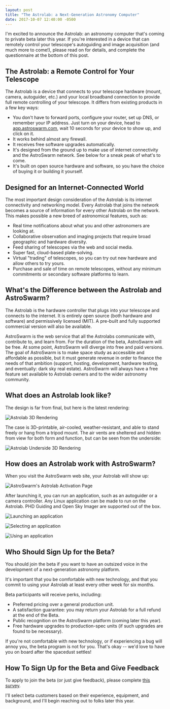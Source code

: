 ```yaml
---
layout: post
title: "The Astrolab: a Next-Generation Astronomy Computer"
date: 2017-10-07 12:40:00 -0500
---
```


I'm excited to announce the Astrolab: an astronomy computer that's coming to private beta later this year. If you're interested in a device that can remotely control your telescope's autoguiding and image acquisition (and much more to come!), please read on for details, and complete the questionnaire at the bottom of this post.

## The Astrolab: a Remote Control for Your Telescope

The Astrolab is a device that connects to your telescope hardware (mount, camera, autoguider, etc.) and your local broadband connection to provide full remote controlling of your telescope. It differs from existing products in a few key ways:

* You don't have to forward ports, configure your router, set up DNS, or remember your IP address. Just turn on your device, head to [app.astroswarm.com](http://app.astroswarm.com), wait 10 seconds for your device to show up, and click on it.
* It works behind almost any firewall.
* It receives free software upgrades automatically.
* It's designed from the ground up to make use of internet connectivity and the AstroSwarm network. See below for a sneak peak of what's to come.
* It's built on open source hardware and software, so you have the choice of buying it or building it yourself.

## Designed for an Internet-Connected World

The most important design consideration of the Astrolab is its internet connectivity and networking model. Every Astrolab that joins the network becomes a source of information for every other Astrolab on the network. This makes possible a new breed of astronomical features, such as:

 * Real time notifications about what you and other astronomers are looking at.
 * Collaborative observation and imaging projects that require broad geographic and hardware diversity.
 * Feed sharing of telescopes via the web and social media.
 * Super fast, cloud-based plate-solving.
 * Virtual "trading" of telescopes, so you can try out new hardware and allow others to try yours.
 * Purchase and sale of time on remote telescopes, without any minimum commitments or secondary software platforms to learn.

## What's the Difference between the Astrolab and AstroSwarm?

The Astrolab is the hardware controller that plugs into your telescope and connects to the internet. It is entirely open source (both hardware and software) and permissively licensed (MIT). A pre-built and fully supported commercial version will also be available.

AstroSwarm is the web service that all the Astrolabs communicate with, contribute to, and learn from. For the duration of the beta, AstroSwarm will be free. At some point, AstroSwarm will diverge into free and paid versions. The goal of AstroSwarm is to make space study as accessible and affordable as possible, but it must generate revenue in order to finance the needs of that ambition (support, hosting, development, hardware testing, and eventually: dark sky real estate). AstroSwarm will always have a free feature set available to Astrolab owners and to the wider astronomy community.

## What does an Astrolab look like?

The design is far from final, but here is the latest rendering:

![Astrolab 3D Rendering](/assets/2017/10/07/astrolab.png "Astrolab 3D Rendering")

The case is 3D-printable, air-cooled, weather-resistant, and able to stand freely or hang from a tripod mount. The air vents are sheltered and hidden from view for both form and function, but can be seen from the underside:

![Astrolab Underside 3D Rendering](/assets/2017/10/07/astrolab-underside.png "Astrolab Underside 3D Rendering")

## How does an Astrolab work with AstroSwarm?

When you visit the AstroSwarm web site, your Astrolab will show up:

![AstroSwarm's Astrolab Activation Page](/assets/2017/10/07/astroswarm.png "AstroSwarm's Astrolab Activation Page")

After launching it, you can run an application, such as an autoguider or a camera controller. Any Linux application can be made to run on the Astrolab. PHD Guiding and Open Sky Imager are supported out of the box.

![Launching an application](/assets/2017/10/07/astroswarm-run-launch.png "Launching an application")

![Selecting an application](/assets/2017/10/07/astroswarm-run-select.png "Selecting an application")

![Using an application](/assets/2017/10/07/astroswarm-run-use.png "Using an application")

## Who Should Sign Up for the Beta?

You should join the beta if you want to have an outsized voice in the development of a next-generation astronomy platform.

It's important that you be comfortable with new technology, and that you commit to using your Astrolab at least every other week for six months.

Beta participants will receive perks, including:
* Preferred pricing over a general production unit.
* A satisfaction guarantee: you may return your Astrolab for a full refund at the end of the Beta.
* Public recognition on the AstroSwarm platform (coming later this year).
* Free hardware upgrades to production-spec units (if such upgrades are found to be necessary).

If you're not comfortable with new technology, or if experiencing a bug will annoy you, the beta program is not for you. That's okay -- we'd love to have you on board after the spacedust settles!

## How To Sign Up for the Beta and Give Feedback

To apply to join the beta (or just give feedback), please complete [this survey](https://docs.google.com/forms/d/e/1FAIpQLSf0kTIW1albMJPnaZcciK1joi9xpl0lk6qPrPXa-NoU2dpe0w/viewform?usp=sf_link).

I'll select beta customers based on their experience, equipment, and background, and I'll begin reaching out to folks later this year.
